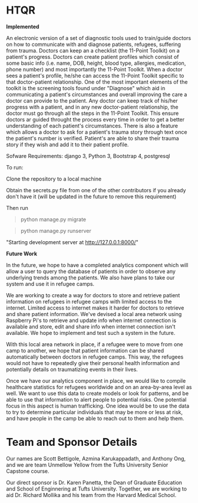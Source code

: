 # HTQR

__Implemented__

An electronic version of a set of diagnostic tools used to train/guide doctors on how to communicate with and diagnose patients, refugees, suffering from trauma. Doctors can keep an a checklist (the 11-Point Toolkit) on a patient's progress. Doctors can create patient profiles which consist of some basic info (i.e. name, DOB, height, blood type, allergies, medication, phone number) and most importantly the 11-Point Toolkit. When a doctor sees a patient's profile, he/she can access the 11-Point Toolkit specific to that doctor-patient relationship. One of the most important elements of the toolkit is the screening tools found under "Diagnose" which aid in communicating a patient's circumstances and overall improving the care a doctor can provide to the patient. Any doctor can keep track of his/her progress with a patient, and in any new doctor-patient relationship, the doctor must go through all the steps in the 11-Point Toolkit. This ensure doctors ar guided throught the process every time in order to get a better understanding of each patient's circumstances. There is also a feature which allows a doctor to ask for a patient's trauma story through text once the patient's number is verified. Patient's are able to share their trauma story if they wish and add it to their patient profile.

Sofware Requirements: django 3, Python 3, Bootstrap 4, postgresql

To run:

Clone the repository to a local machine

Obtain the secrets.py file from one of the other contributors if you already don't have it
  (will be updated in the future to remove this requirement)


Then run

>python manage.py migrate

>python manage.py runserver

"Starting development server at http://127.0.0.1:8000/"

__Future Work__

In the future, we hope to have a completed analytics component which will allow a user to query the database of patients in order to observe any underlying trends among the patients. We also have plans to take our system and use it in refugee camps.

We are working to create a way for doctors to store and retrieve patient information on refugees in refugee camps with limited access to the internet. Limited access to internet makes it harder for doctors to retrieve and share patient information. We've devised a local area network using Raspberry Pi's to retrieve and update info when internet connection is available and store, edit and share info when internet connection isn't available. We hope to implement and test such a system in the future.

With this local area network in place, if a refugee were to move from one camp to another, we hope that patient information can be shared automatically between doctors in refugee camps.  This way, the refugees would not have to repeatedly give their personal health information and potentially details on traumatizing events in their lives.

Once we have our analytics component in place, we would like to compile healthcare statistics for refugees worldwide and on an area-by-area level as well. We want to use this data to create models or look for patterns, and be able to use that information to alert people to potential risks.  One potential focus in this aspect is human trafficking. One idea would be to use the data to try to determine particular individuals that may be more or less at risk, and have people in the camp be able to reach out to them and help them.

# Team and Sponsor Details

Our names are Scott Bettigole, Azmina Karukappadath, and Anthony Ong, and we are team Unmellow Yellow from the Tufts University Senior Capstone course.

Our direct sponsor is Dr. Karen Panetta, the Dean of Graduate Education and School of Enginnering at Tufts University.  Together, we are working to aid Dr. Richard Mollika and his team from the Harvard Medical School.
